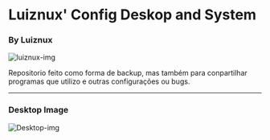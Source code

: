 Luiznux' Config Deskop and System
=================================



### By Luiznux
![luiznux-img](https://github.com/luiznux/luiznux-config/blob/master/images/luiznux-img-menor.jpg)



Repositorio feito como forma de backup, mas também para conpartilhar programas que utilizo e outras configurações ou bugs.


-----------------
### Desktop Image

![Desktop-img](https://github.com/luiznux/luiznux-config/blob/master/images/luiznux-desktop-img.jpg)







